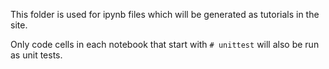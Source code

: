 This folder is used for ipynb files which will be generated as tutorials in the site.

Only code cells in each notebook that start with `# unittest` will also be run as unit tests.

